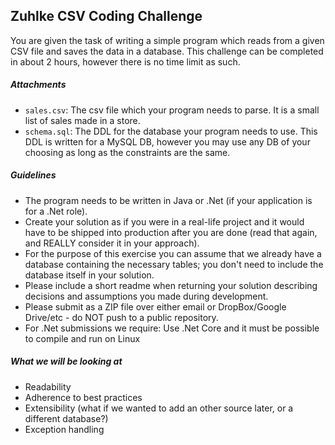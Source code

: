 ## Zuhlke CSV Coding Challenge

You are given the task of writing a simple program which reads from a given CSV file and saves the data in 
a database. This challenge can be completed in about 2 hours, however there is no time limit as such.

##### Attachments

- `sales.csv`: The csv file which your program needs to parse. It is a small list of sales made in a store.
- `schema.sql`: The DDL for the database your program needs to use. This DDL is written for a MySQL DB, 
however you may use any DB of your choosing as long as the constraints are the same.

##### Guidelines

- The program needs to be written in Java or .Net (if your application is for a .Net role).
- Create your solution as if you were in a real-life project and it would have to be shipped into production after you are done 
(read that again, and REALLY consider it in your approach).
- For the purpose of this exercise you can assume that we already have a database containing the necessary tables; you don't need
to include the database itself in your solution.
- Please include a short readme when returning your solution describing decisions and assumptions you made during development.
- Please submit as a ZIP file over either email or DropBox/Google Drive/etc - do NOT push to a public repository.
- For .Net submissions we require: Use .Net Core and it must be possible to compile and run on Linux

##### What we will be looking at

- Readability
- Adherence to best practices
- Extensibility (what if we wanted to add an other source later, or a different database?)
- Exception handling



